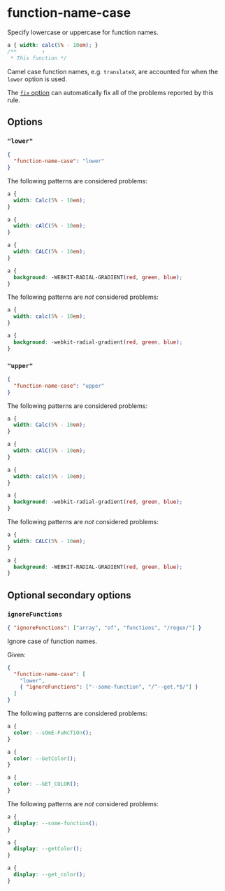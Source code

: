 # function-name-case

Specify lowercase or uppercase for function names.

<!-- prettier-ignore -->
```css
a { width: calc(5% - 10em); }
/**        ↑
 * This function */
```

Camel case function names, e.g. `translateX`, are accounted for when the `lower` option is used.

The [`fix` option](../../../docs/user-guide/options.md#fix) can automatically fix all of the problems reported by this rule.

## Options

### `"lower"`

```json
{
  "function-name-case": "lower"
}
```

The following patterns are considered problems:

<!-- prettier-ignore -->
```css
a {
  width: Calc(5% - 10em);
}
```

<!-- prettier-ignore -->
```css
a {
  width: cAlC(5% - 10em);
}
```

<!-- prettier-ignore -->
```css
a {
  width: CALC(5% - 10em);
}
```

<!-- prettier-ignore -->
```css
a {
  background: -WEBKIT-RADIAL-GRADIENT(red, green, blue);
}
```

The following patterns are _not_ considered problems:

<!-- prettier-ignore -->
```css
a {
  width: calc(5% - 10em);
}
```

<!-- prettier-ignore -->
```css
a {
  background: -webkit-radial-gradient(red, green, blue);
}
```

### `"upper"`

```json
{
  "function-name-case": "upper"
}
```

The following patterns are considered problems:

<!-- prettier-ignore -->
```css
a {
  width: Calc(5% - 10em);
}
```

<!-- prettier-ignore -->
```css
a {
  width: cAlC(5% - 10em);
}
```

<!-- prettier-ignore -->
```css
a {
  width: calc(5% - 10em);
}
```

<!-- prettier-ignore -->
```css
a {
  background: -webkit-radial-gradient(red, green, blue);
}
```

The following patterns are _not_ considered problems:

<!-- prettier-ignore -->
```css
a {
  width: CALC(5% - 10em);
}
```

<!-- prettier-ignore -->
```css
a {
  background: -WEBKIT-RADIAL-GRADIENT(red, green, blue);
}
```

## Optional secondary options

### `ignoreFunctions`

```json
{ "ignoreFunctions": ["array", "of", "functions", "/regex/"] }
```

Ignore case of function names.

Given:

```json
{
  "function-name-case": [
    "lower",
    { "ignoreFunctions": ["--some-function", "/^--get.*$/"] }
  ]
}
```

The following patterns are considered problems:

<!-- prettier-ignore -->
```css
a {
  color: --sOmE-FuNcTiOn();
}
```

<!-- prettier-ignore -->
```css
a {
  color: --GetColor();
}
```

<!-- prettier-ignore -->
```css
a {
  color: --GET_COLOR();
}
```

The following patterns are _not_ considered problems:

<!-- prettier-ignore -->
```css
a {
  display: --some-function();
}
```

<!-- prettier-ignore -->
```css
a {
  display: --getColor();
}
```

<!-- prettier-ignore -->
```css
a {
  display: --get_color();
}
```
